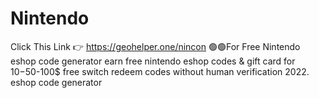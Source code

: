 # Nintendo
Click This Link 👉 https://geohelper.one/nincon 🟢🟢For Free Nintendo eshop code generator earn free nintendo eshop codes &amp; gift card for 10$-50$-100$ free switch redeem codes without human verification 2022. eshop code generator
